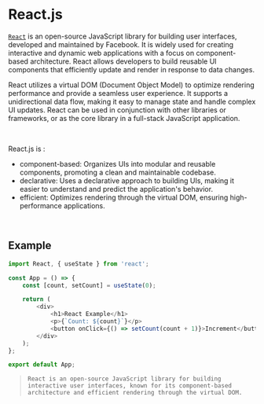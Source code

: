 # React.js

[`React`](https://react.dev/) is an open-source JavaScript library for building user interfaces, developed and maintained by Facebook. It is widely used for creating interactive and dynamic web applications with a focus on component-based architecture. React allows developers to build reusable UI components that efficiently update and render in response to data changes.
<br/>

React utilizes a virtual DOM (Document Object Model) to optimize rendering performance and provide a seamless user experience. It supports a unidirectional data flow, making it easy to manage state and handle complex UI updates. React can be used in conjunction with other libraries or frameworks, or as the core library in a full-stack JavaScript application.

<br/>

React.js is :

- component-based: Organizes UIs into modular and reusable components, promoting a clean and maintainable codebase.
- declarative: Uses a declarative approach to building UIs, making it easier to understand and predict the application's behavior.
- efficient: Optimizes rendering through the virtual DOM, ensuring high-performance applications.

<br/>

## Example

```ts
import React, { useState } from 'react';

const App = () => {
	const [count, setCount] = useState(0);

	return (
		<div>
			<h1>React Example</h1>
			<p>{`Count: ${count}`}</p>
			<button onClick={() => setCount(count + 1)}>Increment</button>
		</div>
	);
};

export default App;
```

>     React is an open-source JavaScript library for building interactive user interfaces, known for its component-based architecture and efficient rendering through the virtual DOM.

